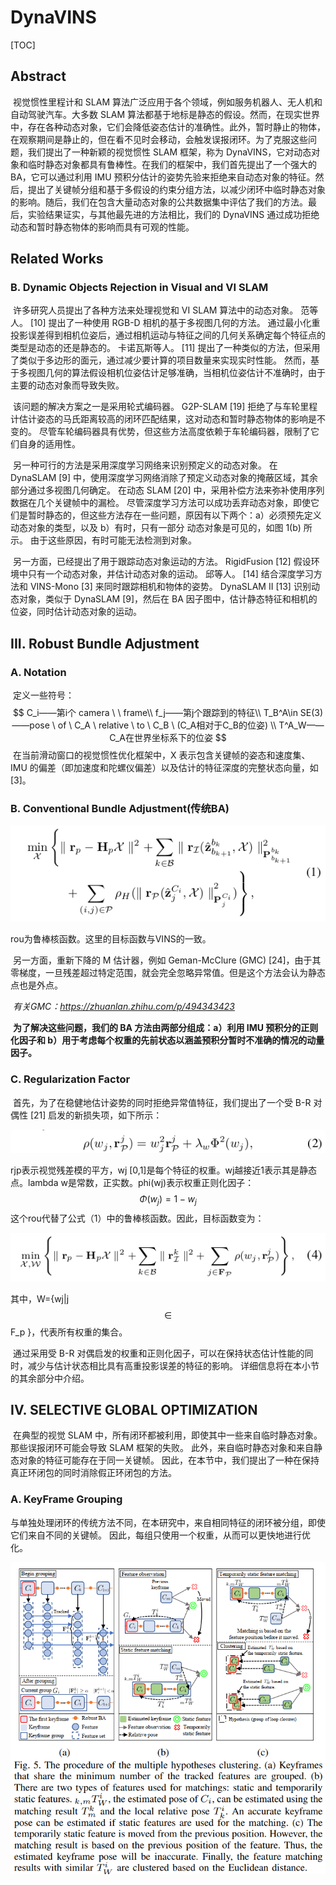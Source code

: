 # DynaVINS

[TOC]



## Abstract

​	视觉惯性里程计和 SLAM 算法广泛应用于各个领域，例如服务机器人、无人机和自动驾驶汽车。大多数 SLAM 算法都基于地标是静态的假设。然而，在现实世界中，存在各种动态对象，它们会降低姿态估计的准确性。此外，暂时静止的物体，在观察期间是静止的，但在看不见时会移动，会触发误报闭环。为了克服这些问题，我们提出了一种新颖的视觉惯性 SLAM 框架，称为 DynaVINS，它对动态对象和临时静态对象都具有鲁棒性。在我们的框架中，我们首先提出了一个强大的BA，它可以通过利用 IMU 预积分估计的姿势先验来拒绝来自动态对象的特征。然后，提出了关键帧分组和基于多假设的约束分组方法，以减少闭环中临时静态对象的影响。随后，我们在包含大量动态对象的公共数据集中评估了我们的方法。最后，实验结果证实，与其他最先进的方法相比，我们的 DynaVINS 通过成功拒绝动态和暂时静态物体的影响而具有可观的性能。

## Related Works

### B. Dynamic Objects Rejection in Visual and VI SLAM 

​	许多研究人员提出了各种方法来处理视觉和 VI SLAM 算法中的动态对象。 范等人。 [10] 提出了一种使用 RGB-D 相机的基于多视图几何的方法。 通过最小化重投影误差得到相机位姿后，通过相机运动与特征之间的几何关系确定每个特征点的类型是动态的还是静态的。 卡诺瓦斯等人。 [11] 提出了一种类似的方法，但采用了类似于多边形的面元，通过减少要计算的项目数量来实现实时性能。 然而，基于多视图几何的算法假设相机位姿估计足够准确，当相机位姿估计不准确时，由于主要的动态对象而导致失败。

​	该问题的解决方案之一是采用轮式编码器。 G2P-SLAM [19] 拒绝了与车轮里程计估计姿态的马氏距离较高的闭环匹配结果，这对动态和暂时静态物体的影响是不变的。 尽管车轮编码器具有优势，但这些方法高度依赖于车轮编码器，限制了它们自身的适用性。

​	另一种可行的方法是采用深度学习网络来识别预定义的动态对象。 在 DynaSLAM [9] 中，使用深度学习网络消除了预定义动态对象的掩蔽区域，其余部分通过多视图几何确定。 在动态 SLAM [20] 中，采用补偿方法来弥补使用序列数据在几个关键帧中的漏检。 尽管深度学习方法可以成功丢弃动态对象，即使它们是暂时静态的，但这些方法存在一些问题，原因有以下两个：a）必须预先定义动态对象的类型，以及 b）有时，只有一部分 动态对象是可见的，如图 1(b) 所示。 由于这些原因，有时可能无法检测到对象。

​	另一方面，已经提出了用于跟踪动态对象运动的方法。 RigidFusion [12] 假设环境中只有一个动态对象，并估计动态对象的运动。 邱等人。 [14] 结合深度学习方法和 VINS-Mono [3] 来同时跟踪相机和物体的姿势。 DynaSLAM II [13] 识别动态对象，类似于 DynaSLAM [9]，然后在 BA 因子图中，估计静态特征和相机的位姿，同时估计动态对象的运动。

## III. Robust Bundle Adjustment

### A. Notation

​	定义一些符号：
$$
C_i——第i个 camera \ \ frame\\
f_j——第j个跟踪到的特征\\
T_B^A\in SE(3)——pose \ of \ C_A \ relative \ to \ C_B \ (C_A相对于C_B的位姿) \\
T^A_W——C_A在世界坐标系下的位姿
$$
​	在当前滑动窗口的视觉惯性优化框架中，X 表示包含关键帧的姿态和速度集、IMU 的偏差（即加速度和陀螺仪偏差）以及估计的特征深度的完整状态向量，如 [3]。

### B. Conventional Bundle Adjustment(传统BA)

![3](3.png)

rou为鲁棒核函数。这里的目标函数与VINS的一致。

​	另一方面，重新下降的 M 估计器，例如 Geman-McClure (GMC) [24]，由于其零梯度，一旦残差超过特定范围，就会完全忽略异常值。但是这个方法会认为静态点也是外点。

​	*有关GMC：https://zhuanlan.zhihu.com/p/494343423*

​	**为了解决这些问题，我们的 BA 方法由两部分组成：a）利用 IMU 预积分的正则化因子和 b）用于考虑每个权重的先前状态以涵盖预积分暂时不准确的情况的动量因子。**

### C. Regularization Factor

​	首先，为了在稳健地估计姿势的同时拒绝异常值特征，我们提出了一个受 B-R 对偶性 [21] 启发的新损失项，如下所示：

![4](4.png)

rjp表示视觉残差模的平方，wj [0,1]是每个特征的权重。wj越接近1表示其是静态点。lambda w是常数，正实数。phi(wj)表示权重正则化因子：
$$
\Phi(w_j)=1-w_j
$$
这个rou代替了公式（1）中的鲁棒核函数。因此，目标函数变为：

![5](5.png)

其中，W={wj|j $$\in$$ F_p }，代表所有权重的集合。

​	通过采用受 B-R 对偶启发的权重和正则化因子，可以在保持状态估计性能的同时，减少与估计状态相比具有高重投影误差的特征的影响。 详细信息将在本小节的其余部分中介绍。

## IV. SELECTIVE GLOBAL OPTIMIZATION 

​	在典型的视觉 SLAM 中，所有闭环都被利用，即使其中一些来自临时静态对象。 那些误报闭环可能会导致 SLAM 框架的失败。 此外，来自临时静态对象和来自静态对象的特征可能存在于同一关键帧。 因此，在本节中，我们提出了一种在保持真正环闭包的同时消除假正环闭包的方法。

### A. KeyFrame Grouping

​	与单独处理闭环的传统方法不同，在本研究中，来自相同特征的闭环被分组，即使它们来自不同的关键帧。 因此，每组只使用一个权重，从而可以更快地进行优化。

![1](1.png)









































